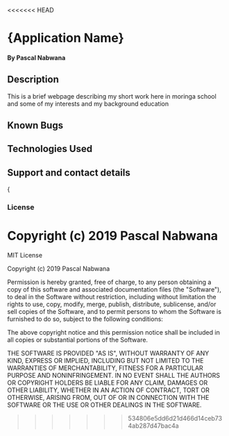 <<<<<<< HEAD
# {Application Name}
####  
#### By **Pascal Nabwana**
## Description
This is a brief webpage describing my short work here in moringa school and some of my interests and my background education


## Known Bugs

## Technologies Used

## Support and contact details
{
### License

Copyright (c) 2019 **Pascal Nabwana**
=======
MIT License

Copyright (c) 2019 Pascal Nabwana

Permission is hereby granted, free of charge, to any person obtaining a copy
of this software and associated documentation files (the "Software"), to deal
in the Software without restriction, including without limitation the rights
to use, copy, modify, merge, publish, distribute, sublicense, and/or sell
copies of the Software, and to permit persons to whom the Software is
furnished to do so, subject to the following conditions:

The above copyright notice and this permission notice shall be included in all
copies or substantial portions of the Software.

THE SOFTWARE IS PROVIDED "AS IS", WITHOUT WARRANTY OF ANY KIND, EXPRESS OR
IMPLIED, INCLUDING BUT NOT LIMITED TO THE WARRANTIES OF MERCHANTABILITY,
FITNESS FOR A PARTICULAR PURPOSE AND NONINFRINGEMENT. IN NO EVENT SHALL THE
AUTHORS OR COPYRIGHT HOLDERS BE LIABLE FOR ANY CLAIM, DAMAGES OR OTHER
LIABILITY, WHETHER IN AN ACTION OF CONTRACT, TORT OR OTHERWISE, ARISING FROM,
OUT OF OR IN CONNECTION WITH THE SOFTWARE OR THE USE OR OTHER DEALINGS IN THE
SOFTWARE.
>>>>>>> 534806e5dd6d21d466d14ceb734ab287d47bac4a
